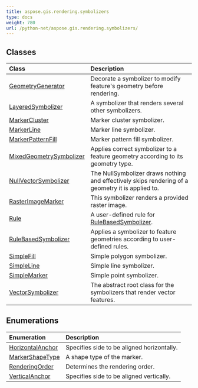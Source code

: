 ```yaml
---
title: aspose.gis.rendering.symbolizers
type: docs
weight: 780
url: /python-net/aspose.gis.rendering.symbolizers/
---
```





## **Classes**
| **Class** | **Description** |
| :- | :- |
| [GeometryGenerator](/psd/python-net/aspose.gis.rendering.symbolizers/geometrygenerator/) | Decorate a symbolizer to modify feature's geometry before rendering. |
| [LayeredSymbolizer](/psd/python-net/aspose.gis.rendering.symbolizers/layeredsymbolizer/) | A symbolizer that renders several other symbolizers. |
| [MarkerCluster](/psd/python-net/aspose.gis.rendering.symbolizers/markercluster/) | Marker cluster symbolizer. |
| [MarkerLine](/psd/python-net/aspose.gis.rendering.symbolizers/markerline/) | Marker line symbolizer. |
| [MarkerPatternFill](/psd/python-net/aspose.gis.rendering.symbolizers/markerpatternfill/) | Marker pattern fill symbolizer. |
| [MixedGeometrySymbolizer](/psd/python-net/aspose.gis.rendering.symbolizers/mixedgeometrysymbolizer/) | Applies correct symbolizer to a feature geometry according to its geometry type. |
| [NullVectorSymbolizer](/psd/python-net/aspose.gis.rendering.symbolizers/nullvectorsymbolizer/) | The <c>NullSymbolizer</c> draws nothing and effectively skips rendering of a geometry it is applied to. |
| [RasterImageMarker](/psd/python-net/aspose.gis.rendering.symbolizers/rasterimagemarker/) | This symbolizer renders a provided raster image. |
| [Rule](/psd/python-net/aspose.gis.rendering.symbolizers/rule/) | A user-defined rule for [RuleBasedSymbolizer](/psd/python-net/aspose.gis.rendering.symbolizers/rulebasedsymbolizer/). |
| [RuleBasedSymbolizer](/psd/python-net/aspose.gis.rendering.symbolizers/rulebasedsymbolizer/) | Applies a symbolizer to feature geometries according to user-defined rules. |
| [SimpleFill](/psd/python-net/aspose.gis.rendering.symbolizers/simplefill/) | Simple polygon symbolizer. |
| [SimpleLine](/psd/python-net/aspose.gis.rendering.symbolizers/simpleline/) | Simple line symbolizer. |
| [SimpleMarker](/psd/python-net/aspose.gis.rendering.symbolizers/simplemarker/) | Simple point symbolizer. |
| [VectorSymbolizer](/psd/python-net/aspose.gis.rendering.symbolizers/vectorsymbolizer/) | The abstract root class for the symbolizers that render vector features. |
## **Enumerations**
| **Enumeration** | **Description** |
| :- | :- |
| [HorizontalAnchor](/psd/python-net/aspose.gis.rendering.symbolizers/horizontalanchor/) | Specifies side to be aligned horizontally. |
| [MarkerShapeType](/psd/python-net/aspose.gis.rendering.symbolizers/markershapetype/) | A shape type of the marker. |
| [RenderingOrder](/psd/python-net/aspose.gis.rendering.symbolizers/renderingorder/) | Determines the rendering order. |
| [VerticalAnchor](/psd/python-net/aspose.gis.rendering.symbolizers/verticalanchor/) | Specifies side to be aligned vertically. |
